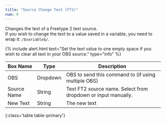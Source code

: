 ```yaml
---
title: "Source Change Text (FT2)"
num: 9
---
```

Changes the text of a Freetype 2 text source.\
If you wish to change the text to a value saved in a variable, you need to wrap it: `/$variable$/`.

{% include alert.html text="Set the text value to one empty space if you wish to clear all text in your OBS source." type="info" %} 

| Box Name | Type | Description | 
|-------|--------|--------
|OBS|Dropdown|OBS to send this command to (if using multiple OBS)|
|Source Name	|String	| Text FT2 source name. Select from dropdown or input manually.
|New Text	|String	| The new text
{:class='table table-primary'}









